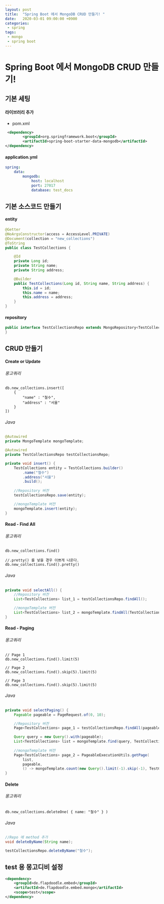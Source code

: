 ```yaml
---
layout: post
title:  "Spring Boot 에서 MongoDB CRUD 만들기! "
date:   2020-03-01 09:00:00 +0900
categories:
 - spring
tags: 
 - mongo
 - spring boot
---
```


# Spring Boot 에서 MongoDB CRUD 만들기!

## 기본 세팅
#### 라이브러리 추가
- pom.xml

```xml
 <dependency>
        <groupId>org.springframework.boot</groupId>
        <artifactId>spring-boot-starter-data-mongodb</artifactId>
</dependency>
```

#### application.yml
```yaml
spring:
    data:
        mongodb:
            host: localhost
            port: 27017
            database: test_docs
``` 

## 기본 소스코드 만들기
#### entity
```java
@Getter
@NoArgsConstructor(access = AccessLevel.PRIVATE)
@Document(collection = "new_collections")
@ToString
public class TestCollections {

    @Id
    private Long id;
    private String name;
    private String address;

    @Builder
    public TestCollections(Long id, String name, String address) {
        this.id = id;
        this.name = name;
        this.address = address;
    }
}
```

#### repository
```java
public interface TestCollectionsRepo extends MongoRepository<TestCollections, Long> {
}
```

## CRUD 만들기
#### Create or Update

###### 몽고쿼리
```
db.new_collections.insert([
    {
        "name" : "철수",
        "address" : "서울"
    }
])
```

###### Java
```java
@Autowired
private MongoTemplate mongoTemplate;

@Autowired
private TestCollectionsRepo testCollectionsRepo;

private void insert() {
    TestCollections entity = TestCollections.builder()
        .name("철수")
        .address("서울")
        .build();
    
    //Repository 버전
    testCollectionsRepo.save(entity);

    //mongoTemplate 버전
    mongoTemplate.insert(entity);
}
```

#### Read - Find All
###### 몽고쿼리
```
db.new_collections.find()

//.pretty() 를 넣을 경우 이쁘게 나온다.
db.new_collections.find().pretty()
```

###### Java
```java
private void selectAll() {
    //Repository 버전
    List<TestCollections> list_1 = testCollectionsRepo.findAll();

    //mongoTemplate 버전
    List<TestCollections> list_2 = mongoTemplate.findAll(TestCollections.class);
}
```

#### Read - Paging 
###### 몽고쿼리
```
// Page 1
db.new_collections.find().limit(5)

// Page 2
db.new_collections.find().skip(5).limit(5)

// Page 3
db.new_collections.find().skip(5).limit(5)
```

###### Java
```java
private void selectPaging() {
    Pageable pageable = PageRequest.of(0, 10);

    //Repository 버전
    Page<TestCollections> page_1 = testCollectionsRepo.findAll(pageable);

    Query query = new Query().with(pageable);
    List<TestCollections> list = mongoTemplate.find(query, TestCollections.class);
    
    //mongoTemplate 버전
    Page<TestCollections> page_2 = PageableExecutionUtils.getPage(
        list,
        pageable,
        () -> mongoTemplate.count(new Query().limit(-1).skip(-1), TestCollections.class));
}
```

#### Delete
###### 몽고쿼리
```
db.new_collections.deleteOne( { name: "철수" } )
```

###### Java
```java
//Repo 에 method 추가
void deleteByName(String name);

testCollectionsRepo.deleteByName("철수");
```


## test 용 몽고디비 설정
```xml
<dependency>
    <groupId>de.flapdoodle.embed</groupId>
    <artifactId>de.flapdoodle.embed.mongo</artifactId>
    <scope>test</scope>
</dependency>
```
